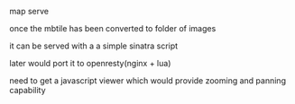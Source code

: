 map serve

once the mbtile has been converted to folder of images

it can be served with a a simple sinatra script

later would port it to openresty(nginx + lua)

need to get a javascript viewer which would provide zooming and panning capability